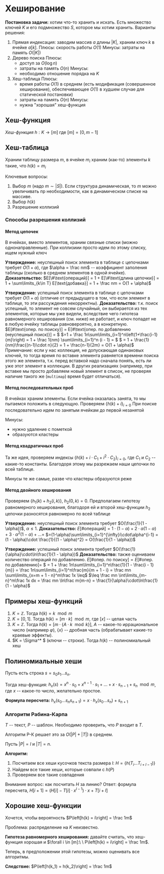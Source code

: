 # Хеширование

**Постановка задачи:** хотим что-то хранить и искать. Есть множество ключей $K$ и его подмножество $S$, которое мы хотим хранить. Варианты решения:
1. Прямая индексация: заводим массив $a$ длины $|K|$, храним ключ $k$ в ячейке $a[k]$.
    Плюсы: скорость работы $O(1)$
    Минусы: затраты на память $O(|K|)$
2. Дерево поиска
    Плюсы:
    - доступ за $O(\log n)$
    - затраты на память $O(n)$
    Минусы:
    - необходимо отношение порядка на $K$
3. Хеш-таблица
    Плюсы:
    - время работы $O(1)$ в среднем (есть модификация (совершенное хеширование), обеспечивающее $O(1)$ в худшем случае для статической постановки)
    - затраты на память $O(n)$
    Минусы:
    - нужна "хорошая" хеш-функция

## Хеш-функция

*Хеш-функция* $h: K \rightarrow [m]$ где $[m] = [0, m-1]$

## Хеш-таблица

Храним таблицу размера $m$, в ячейке $m_i$ храним (как-то) элементы $k$ такие, что $h(k) = m_i$

Ключевые вопросы:
1. Выбор $m$ (надо $m \sim |S|$). Если структура динамическая, то $m$ можно увеличивать пр необходимости, как в динамическом списке на массиве.
2. Выбор $h(k)$
3. Разрешение коллизий

### Способы разрешения коллизий

#### Метод цепочек

В ячейках, вместо элементов, храним связные списки (можно однонаправленные). При коллизиии просто идем по этому списку, ищем нужный ключ

**Утверждение:** неуспешный поиск элемента в таблице с цепочками требует $O(1 + \alpha)$, где $\alpha = \frac nm$ -- коэффициент заполения таблицы (сколько в среднем элементов в одной ячейке).
**Доказательство:** $E[\#\text{операций}] = 1 + E[\#\text{длина цепочки}] = 1 + \sum\limits_{k\in T} E[\text{добавка}] = 1 + \frac nm = O(1 + \alpha)$

**Утверждение:** успешный поиск элемента в таблице с цепочками требует $O(1 + \alpha)$ (отличие от предыдущего в том, что если элемент в таблице, то эти рассуждения некорректны).
**Доказательство:** т.к. поиск успешный, то элемент не совсем случайный, он выбирается из тех элементов, которые мы уже видели, вследствие чего гипотеза равномерного хеширования (см. ниже) не работает, и ключ попадет не в любую ячейку таблицы равновероятно, а в конкретную.
    $E[\#\text{опер. по поиску}] = E[\#\text{опер. по добавлению (неуспешный поиск)}] = $
    $=1 + \frac 1n\sum\limits_{i=1}^n\left(1+\frac{i-1}{m}\right) = 1 + \frac 1{nm} \sum\limits_{i=1}^n (i - 1) = $
    $ = 1 + \frac{1}{nm}\frac{(n-1)\cdot n}{2} = 1 + \frac{n-1}{2m} = O(1 + \alpha)$
Примечание: если у нас коллекция, не допускающая одинаковых ключей, то тогда время по вставке элемента равняется времени поиска этого же элемента, т.к. перед вставкой надо сначала понять, есть ли уже этот элемент в коллекции. В других реализациях (например, при вставке мы просто добавляем новый элемент в список, не проверяя наличие такого же (`multimap`) время будет отличаться).

#### Метод последовательных проб

В ячейках храним элементы. Если ячейка оказалась занята, то мы пытаемся положить в следующую. Проверяем $\{h(k) + i\}_{i=0}$
При поиске последовательно идем по занятым ячейкам до первой незанятой

Минусы:
* нужно удаление с пометкой
* образуются кластеры

#### Метод квадратичных проб

Та же идея, проверяем индексы $\{h(k) + i\cdot C_1 + i^2\cdot C_2\}_{i=0}$, где $C_1$ и $C_2$ -- какие-то константы. Благодоря этому мы разрежаем наши цепочки по всей таблице.

Минусы те же самые, разве что кластеры образуются реже

#### Метод двойного хеширования

Проверяем $\{h_1(k) + h_2(i, k)\}$, $h_2(0, k) = 0$. Предполагаем гипотезу равномерного хеширования, благодоря ей и второй хеш-функции $h_2$ цепочки разносятся равномерно по всей таблице

**Утверждение:** неуспешный поиск элемента требует $O(\frac{1}{1 - \alpha})$, $\alpha \leq 1$.
**Доказательство:** $E[\#\text{операций}] = 1\cdot(1 - \alpha) + 2\cdot\alpha(1-\alpha) + 3\cdot\alpha^2(1 - \alpha) + ... =$
    $=(1-\alpha)\sum\limits_{i=1}^{\infty}i\cdot\alpha^{i-1} = (1 - \alpha)\cdot \frac{1}{(1 - \alpha)^2} = O(\frac{1}{1 - \alpha})$

**Утверждение:** успешный поиск элемента требует $O(\frac{1}{\alpha}\cdot\ln\frac{1}{1 - \alpha})$
**Доказательство:** также оцениваем количество операций по добавлению.
    $E[\#\text{опер. по поиску}] = E[\#\text{опер. по добавлению}] =$
    $ = 1 + \frac 1n\sum\limits_{i=1}^n\frac{1}{1 - \frac{i - 1}{m}} = \frac 1n\sum\limits_{i=1}^n\frac{m}{m + 1 - i} = \frac mn \sum\limits_{x=m + 1 - n}^m\frac 1x \leq$
    $\leq \frac mn \int\limits_{m-n}^m\frac 1x dx = \frac mn \ln\frac m{m-n} = \frac{1}{\alpha}\cdot\ln\frac{1}{1 - \alpha}$
## Примеры хеш-функций

1. $K = \mathbb Z$. Тогда $h(k) = k \mod m$
2. $K = [0, 1]$. Тогда $h(k) = [m \cdot k] \mod m$, где $[x]$ -- целая часть
3. $K = \mathbb Z$. Тогда $h(k) = [m\cdot \{A \cdot k \mod k\}]$, $A$ -- какое-то иррациональное число (например $\varphi$), $\{x\}$ -- дробная часть (обрабатывает какие-то краевые эффекты).
4. $K = \Sigma^* $ (ключи -- строки). Тогда $h(k)$ -- полиномиальный хеш

## Полиномиальные хеши

Пусть есть строка $s = s_0s_1...s_n$.

Тогда хеш-функция: $h_x(s) = x^n \cdot s_0 + x^{n-1} \cdot s_1 + ... + x\cdot s_{n-1} + s_n \mod m$, где $x$ -- какое-то число, желательно простое.

**Формула пересчета:** $h_x(s_0...s_ns_{n+1}) = x\cdot h_x(s_0...s_n) + s_{n+1}$

### Алгоритм Рабина-Карпа

$T$ -- текст, $P$ -- шаблон. Необходимо проверить, что $P$ входит в $T$.

Алгоритм Р-К решает это за $O(|P| + |T|)$ в среднем.

Пусть $|P| = l$ и $|T| = n$.

**Алгоритм:**
1. Посчитаем все хеши кусочков текста размера $l$: $H = \{h(T_i...T_{i+l-1})\}$
2. Найдем все такие хеши, которые совпали с $h(P)$
3. Проверяем все такие совпадения

Внимание вопрос: как посчитать $H$ за линию?
Ответ: формула пересчета, $H[i + 1] = (H[i] - T[i] \cdot x^{l-1})\cdot x + T[i + l]$

## Хорошие хеш-функции

Хочется, чтобы вероятность $P\left[h(k) = i\right] = \frac 1m$

Проблема: распределение на $K$ неизвестно.

**Гипотеза равномерного хеширования:** давайте считать, что хеш-функция хорошая и $\forall i \in [m]:\ \ P\left[h(k) = i\right] = \frac 1m$.

Теперь, в предположении этой гипотезы, можно оценивать все алгоритмы.

**Следствие:** $P\left[h(k_1) = h(k_2)\right] = \frac 1m$
